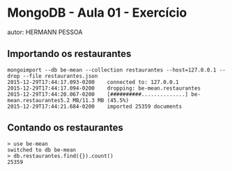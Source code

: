 # MongoDB - Aula 01 - Exercício
autor: HERMANN PESSOA

## Importando os restaurantes

```
mongoimport --db be-mean --collection restaurantes --host=127.0.0.1 --drop --file restaurantes.json
2015-12-29T17:44:17.093-0200    connected to: 127.0.0.1
2015-12-29T17:44:17.094-0200    dropping: be-mean.restaurantes
2015-12-29T17:44:20.067-0200    [##########..............] be-mean.restaurantes5.2 MB/11.3 MB (45.5%)
2015-12-29T17:44:21.684-0200    imported 25359 documents

```

## Contando os restaurantes

```
> use be-mean
switched to db be-mean
> db.restaurantes.find({}).count()
25359

```